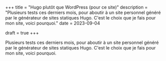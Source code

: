 +++
title = "Hugo plutôt que WordPress (pour ce site)"
description = "Plusieurs tests ces derniers mois, pour aboutir à un site personnel généré par le générateur de sites statiques Hugo. C'est le choix que je fais pour mon site, voici pourquoi."
date = 2023-09-04

draft = true
+++

Plusieurs tests ces derniers mois, pour aboutir à un site personnel généré par le générateur de sites statiques Hugo. C'est le choix que je fais pour mon site, voici pourquoi.